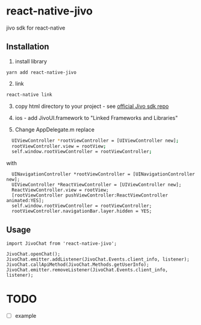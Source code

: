 # react-native-jivo

jivo sdk for react-native

## Installation

1. install library
```
yarn add react-native-jivo
```
2. link
```bash
react-native link
```

3. copy html directory to your project - see [official Jivo sdk repo](https://github.com/JivoSite/MobileSdk?_ga=2.72152790.471740219.1527007511-1234002791.1527007511)

4. ios - add JivoUI.framework to "Linked Frameworks and Libraries"

5. Change AppDelegate.m
replace
```bash
  UIViewController *rootViewController = [UIViewController new];
  rootViewController.view = rootView;
  self.window.rootViewController = rootViewController;

```
with
```
  UINavigationController *rootViewController = [UINavigationController new];
  UIViewController *ReactViewController = [UIViewController new];
  ReactViewController.view = rootView;
  [rootViewController pushViewController:ReactViewController animated:YES];
  self.window.rootViewController = rootViewController;
  rootViewController.navigationBar.layer.hidden = YES;
```

## Usage
```
import JivoChat from 'react-native-jivo';

JivoChat.openChat();
JivoChat.emitter.addListener(JivoChat.Events.client_info, listener);
JivoChat.callApiMethod(JivoChat.Methods.getUserInfo);
JivoChat.emitter.removeListener(JivoChat.Events.client_info, listener);
```

# TODO
- [ ] example
